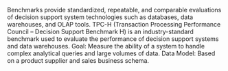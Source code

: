 Benchmarks provide standardized, repeatable, and comparable evaluations of decision support system technologies such as databases, data warehouses, and OLAP tools.
 TPC-H (Transaction Processing Performance Council – Decision Support Benchmark H) is an industry-standard benchmark used to evaluate the performance of decision support systems and data warehouses.
 Goal: Measure the ability of a system to handle complex analytical queries and large volumes of data.
Data Model: Based on a product supplier and sales business schema.
